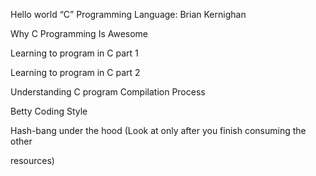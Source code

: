 Hello world 
“C” Programming Language: Brian Kernighan                                   

                                                                            

Why C Programming Is Awesome                                                

                                                                            

Learning to program in C part 1                                             

                                                                            

Learning to program in C part 2                                             

                                                                            

Understanding C program Compilation Process                                 

                                                                            

Betty Coding Style                                                          

                                                                            

Hash-bang under the hood (Look at only after you finish consuming the other 

resources)                                                                  

           

